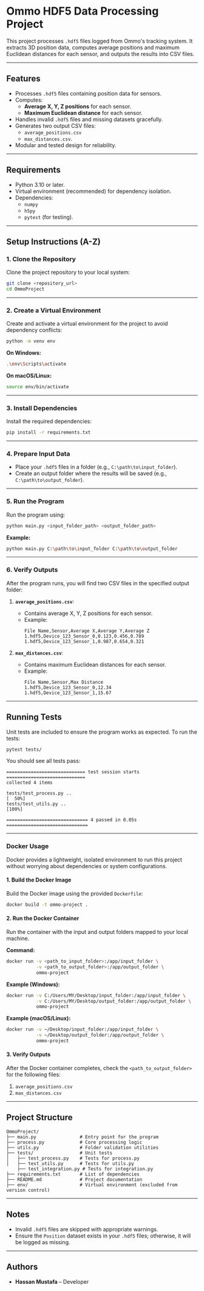 
# Ommo HDF5 Data Processing Project

This project processes `.hdf5` files logged from Ommo's tracking system. It extracts 3D position data, computes average positions and maximum Euclidean distances for each sensor, and outputs the results into CSV files.

---

## Features

- Processes `.hdf5` files containing position data for sensors.
- Computes:
  - **Average X, Y, Z positions** for each sensor.
  - **Maximum Euclidean distance** for each sensor.
- Handles invalid `.hdf5` files and missing datasets gracefully.
- Generates two output CSV files:
  - `average_positions.csv`
  - `max_distances.csv`.
- Modular and tested design for reliability.

---

## Requirements

- Python 3.10 or later.
- Virtual environment (recommended) for dependency isolation.
- Dependencies:
  - `numpy`
  - `h5py`
  - `pytest` (for testing).

---

## Setup Instructions (A-Z)

### **1. Clone the Repository**
Clone the project repository to your local system:
```bash
git clone <repository_url>
cd OmmoProject
```

---

### **2. Create a Virtual Environment**
Create and activate a virtual environment for the project to avoid dependency conflicts:
```bash
python -m venv env
```

**On Windows:**
```bash
.\env\Scripts\activate
```

**On macOS/Linux:**
```bash
source env/bin/activate
```

---

### **3. Install Dependencies**
Install the required dependencies:
```bash
pip install -r requirements.txt
```

---

### **4. Prepare Input Data**
- Place your `.hdf5` files in a folder (e.g., `C:\path\to\input_folder`).
- Create an output folder where the results will be saved (e.g., `C:\path\to\output_folder`).

---

### **5. Run the Program**
Run the program using:
```bash
python main.py <input_folder_path> <output_folder_path>
```

**Example:**
```bash
python main.py C:\path\to\input_folder C:\path\to\output_folder
```

---

### **6. Verify Outputs**
After the program runs, you will find two CSV files in the specified output folder:
1. **`average_positions.csv`**:
   - Contains average X, Y, Z positions for each sensor.
   - Example:
     ```
     File Name,Sensor,Average X,Average Y,Average Z
     1.hdf5,Device_123_Sensor_0,0.123,0.456,0.789
     1.hdf5,Device_123_Sensor_1,0.987,0.654,0.321
     ```

2. **`max_distances.csv`**:
   - Contains maximum Euclidean distances for each sensor.
   - Example:
     ```
     File Name,Sensor,Max Distance
     1.hdf5,Device_123_Sensor_0,12.34
     1.hdf5,Device_123_Sensor_1,15.67
     ```

---

## Running Tests

Unit tests are included to ensure the program works as expected. To run the tests:
```bash
pytest tests/
```

You should see all tests pass:
```
============================= test session starts =============================
collected 4 items                                                              

tests/test_process.py ..                                                [  50%]
tests/test_utils.py ..                                                  [100%]

============================== 4 passed in 0.05s ==============================
```

---


### **Docker Usage**
Docker provides a lightweight, isolated environment to run this project without worrying about dependencies or system configurations.

#### **1. Build the Docker Image**
Build the Docker image using the provided `Dockerfile`:
```bash
docker build -t ommo-project .
```

#### **2. Run the Docker Container**
Run the container with the input and output folders mapped to your local machine.

**Command:**
```bash
docker run -v <path_to_input_folder>:/app/input_folder \
           -v <path_to_output_folder>:/app/output_folder \
           ommo-project
```

**Example (Windows):**
```bash
docker run -v C:/Users/MY/Desktop/input_folder:/app/input_folder \
           -v C:/Users/MY/Desktop/output_folder:/app/output_folder \
           ommo-project
```

**Example (macOS/Linux):**
```bash
docker run -v ~/Desktop/input_folder:/app/input_folder \
           -v ~/Desktop/output_folder:/app/output_folder \
           ommo-project
```

#### **3. Verify Outputs**
After the Docker container completes, check the `<path_to_output_folder>` for the following files:
1. `average_positions.csv`
2. `max_distances.csv`

---


## Project Structure

```
OmmoProject/
├── main.py                # Entry point for the program
├── process.py             # Core processing logic
├── utils.py               # Folder validation utilities
├── tests/                 # Unit tests
│   ├── test_process.py    # Tests for process.py
│   ├── test_utils.py      # Tests for utils.py
    ├── test_integration.py # Tests for integration.py
├── requirements.txt       # List of dependencies
├── README.md              # Project documentation
├── env/                   # Virtual environment (excluded from version control)
```

---

## Notes

- Invalid `.hdf5` files are skipped with appropriate warnings.
- Ensure the `Position` dataset exists in your `.hdf5` files; otherwise, it will be logged as missing.

---

## Authors

- **Hassan Mustafa** – Developer



